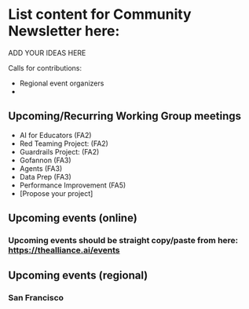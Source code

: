 # List content for Community Newsletter here:

ADD YOUR IDEAS HERE

Calls for contributions:
* Regional event organizers
* 

## Upcoming/Recurring Working Group meetings

* AI for Educators (FA2)  
* Red Teaming Project: (FA2)
* Guardrails Project: (FA2)
* Gofannon (FA3)
* Agents (FA3)
* Data Prep (FA3) 
* Performance Improvement (FA5)
* [Propose your project]

## Upcoming events (online)
### Upcoming events should be straight copy/paste from here: https://thealliance.ai/events

## Upcoming events (regional)
### San Francisco 

